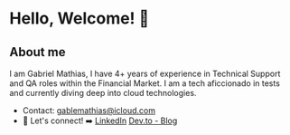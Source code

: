 # Hello, Welcome! 👋

## About me
I am Gabriel Mathias, I have 4+ years of experience in Technical Support and QA roles within the Financial Market.
I am a tech aficcionado in tests and currently diving deep into cloud technologies. 

- Contact: gablemathias@icloud.com
- :link: Let's connect! :arrow_right: 
[LinkedIn](https://www.linkedin.com/in/gabrielgmathias/)
[Dev.to - Blog](https://dev.to/gablemathias)
